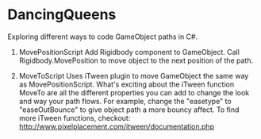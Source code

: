 # DancingQueens
Exploring different ways to code GameObject paths in C#.

1. MovePositionScript
Add Rigidbody component to GameObject. Call Rigidbody.MovePosition to move object to the next position of the path.

2. MoveToScript
Uses iTween plugin to move GameObject the same way as MovePositionScript. What's exciting about the iTween function MoveTo are all the different properties you can add to change the look and way your path flows. For example, change the "easetype" to "easeOutBounce" to give object path a more bouncy affect. To find more iTween functions, checkout: http://www.pixelplacement.com/itween/documentation.php

